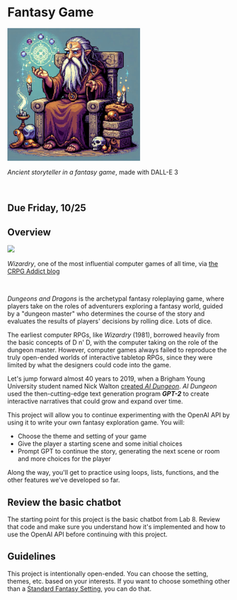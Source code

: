 # Fantasy Game

<img src="narrator.png" width="300px" />

*Ancient storyteller in a fantasy game*, made with DALL-E 3

<br/>

## Due Friday, 10/25

## Overview

<img src="https://blogger.googleusercontent.com/img/b/R29vZ2xl/AVvXsEgC0Dhs6yR99_mz6DCtuPFB22I5AsGVc51V3TyiYsuqFncgj_2Iw6Cto3wIdhRtUcGB7bIbo1Y804U6ILalWX81jP3zXhyxPlYxgGxxEl513CxdaYVRWAJbt1WZypZ-p265gDWvcTNwp8o/s400/wiztitle.gif" width="300px" />

*Wizardry*, one of the most influential computer games of all time, via [the CRPG Addict blog](https://crpgaddict.blogspot.com/2010/02/game-5-wizardry-proving-grounds-of-mad.html)

<br/>

*Dungeons and Dragons* is the archetypal fantasy roleplaying game, where players take on the roles of adventurers exploring a fantasy world, guided by a "dungeon master" who determines the course of the story and evaluates the results of players' decisions by rolling dice. Lots of dice.

The earliest computer RPGs, like *Wizardry* (1981), borrowed heavily from the basic concepts of D n' D, with the computer taking on the role of the dungeon master. However, computer games always failed to reproduce the truly open-ended worlds of interactive tabletop RPGs, since they were limited by what the designers could code into the game.

Let's jump forward almost 40 years to 2019, when a Brigham Young University student named Nick Walton [created *AI Dungeon*](https://if50.substack.com/p/2019-ai-dungeon). *AI Dungeon* used the then-cutting-edge text generation program ***GPT-2*** to create interactive narratives that could grow and expand over time.

This project will allow you to continue experimenting with the OpenAI API by using it to write your own fantasy exploration game. You will:

- Choose the theme and setting of your game
- Give the player a starting scene and some initial choices
- Prompt GPT to continue the story, generating the next scene or room and more choices for the player

Along the way, you'll get to practice using loops, lists, functions, and the other features we've developed so far.

## Review the basic chatbot

The starting point for this project is the basic chatbot from Lab 8. Review that code and make sure you understand how it's implemented and how to use the OpenAI API before continuing with this project.

## Guidelines

This project is intentionally open-ended. You can choose the setting, themes, etc. based on your interests. If you want to choose something other than a [Standard Fantasy Setting](https://tvtropes.org/pmwiki/pmwiki.php/Main/StandardFantasySetting), you can do that.


